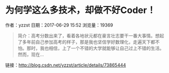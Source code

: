 # 为何学这么多技术，却做不好Coder！
作者：yzzst
日期：2017-06-29 15:52
浏览量：19369
> 简介：高考分数出来了，看着各地状元都在豪言壮志要干一番大事情。想起了多年前自己参加高考的样子，那是我也坚信学好数理化，走遍天下都不怕。那时，我也相信，上了一个不错的大学就能够让自己过上不错的生活。然而，现在...

 链接：http://blog.csdn.net/yzzst/article/details/73865444
